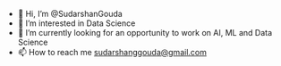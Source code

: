 - 👋 Hi, I’m @SudarshanGouda
- 👀 I’m interested in Data Science
- 🌱 I’m currently looking for an opportunity to work on AI, ML and Data Science
- 📫 How to reach me sudarshanggouda@gmail.com

<!---
SudarshanGouda/SudarshanGouda is a ✨ special ✨ repository because its `README.md` (this file) appears on your GitHub profile.
You can click the Preview link to take a look at your changes.
--->
